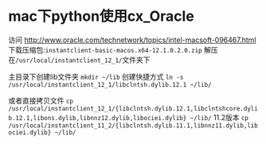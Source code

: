 # mac下python使用cx_Oracle

访问
http://www.oracle.com/technetwork/topics/intel-macsoft-096467.html
下载压缩包:`instantclient-basic-macos.x64-12.1.0.2.0.zip`
解压在`/usr/local/instantclient_12_1/`文件夹下

主目录下创建lib文件夹
`mkdir ~/lib`
创建快捷方式
`ln -s /usr/local/instantclient_12_1/libclntsh.dylib.12.1 ~/lib/`

或者直接拷贝文件
`cp /usr/local/instantclient_12_1/{libclntsh.dylib.12.1,libclntshcore.dylib.12.1,libons.dylib,libnnz12.dylib,libociei.dylib} ~/lib/`
11.2版本
`cp /usr/local/instantclient_11_2/{libclntsh.dylib.11.1,libnnz11.dylib,libociei.dylib} ~/lib/`
